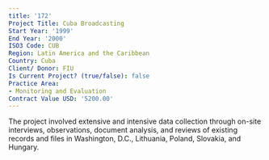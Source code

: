 ```yaml
---
title: '172'
Project Title: Cuba Broadcasting
Start Year: '1999'
End Year: '2000'
ISO3 Code: CUB
Region: Latin America and the Caribbean
Country: Cuba
Client/ Donor: FIU
Is Current Project? (true/false): false
Practice Area:
- Monitoring and Evaluation
Contract Value USD: '5200.00'
---
```


The project involved extensive and intensive data collection through on-site interviews, observations, document analysis, and reviews of existing records and files in Washington, D.C., Lithuania, Poland, Slovakia, and Hungary.